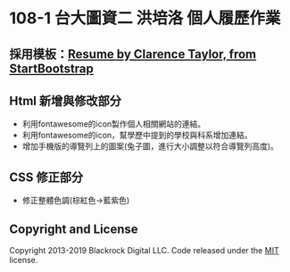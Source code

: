 # 108-1 台大圖資二 洪培洛 個人履歷作業

## 採用模板：[Resume by Clarence Taylor, from StartBootstrap](https://startbootstrap.com/themes/resume/)

## Html 新增與修改部分
 - 利用fontawesome的icon製作個人相關網站的連結。
 - 利用fontawesome的icon，幫學歷中提到的學校與科系增加連結。
 - 增加手機版的導覽列上的圖案(兔子圖，進行大小調整以符合導覽列高度)。
 
## CSS 修正部分
 - 修正整體色調(棕紅色->藍紫色)

## Copyright and License

Copyright 2013-2019 Blackrock Digital LLC. Code released under the [MIT](https://github.com/BlackrockDigital/startbootstrap-resume/blob/gh-pages/LICENSE) license.
